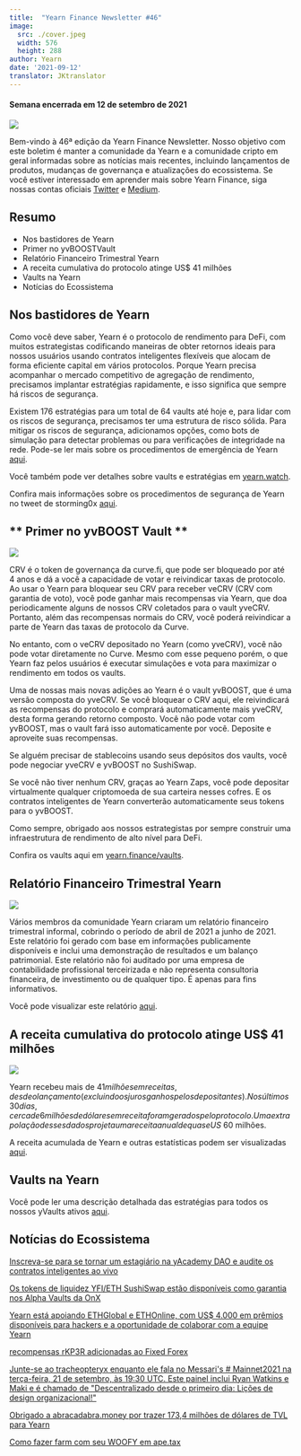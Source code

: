 ```yaml
---
title:  "Yearn Finance Newsletter #46"
image:
  src: ./cover.jpeg
  width: 576
  height: 288
author: Yearn
date: '2021-09-12'
translator: JKtranslator
---
```


#### Semana encerrada em 12 de setembro de 2021

![](/_posts/_newsletters/Yearn-Finance-Newsletter-46/cover.jpeg?w=880&h=440)

Bem-vindo à 46ª edição da Yearn Finance Newsletter. Nosso objetivo com este boletim é manter a comunidade da Yearn e a comunidade cripto em geral informadas sobre as notícias mais recentes, incluindo lançamentos de produtos, mudanças de governança e atualizações do ecossistema. Se você estiver interessado em aprender mais sobre Yearn Finance, siga nossas contas oficiais [Twitter](https://twitter.com/iearnfinance) e [Medium](https://medium.com/iearn).

## **Resumo**

- Nos bastidores de Yearn
- Primer no yvBOOSTVault
- Relatório Financeiro Trimestral Yearn
- A receita cumulativa do protocolo atinge US$ 41 milhões
- Vaults na Yearn
- Notícias do Ecossistema


## **Nos bastidores de Yearn**

Como você deve saber, Yearn é o protocolo de rendimento para DeFi, com muitos estrategistas codificando maneiras de obter retornos ideais para nossos usuários usando contratos inteligentes flexíveis que alocam de forma eficiente capital em vários protocolos. Porque Yearn precisa acompanhar o mercado competitivo de agregação de rendimento, precisamos implantar estratégias rapidamente, e isso significa que sempre há riscos de segurança.

Existem 176 estratégias para um total de 64 vaults até hoje e, para lidar com os riscos de segurança, precisamos ter uma estrutura de risco sólida. Para mitigar os riscos de segurança, adicionamos opções, como bots de simulação para detectar problemas ou para verificações de integridade na rede. Pode-se ler mais sobre os procedimentos de emergência de Yearn [aqui](https://github.com/yearn/yearn-devdocs/blob/master/docs/developers/v2/EMERGENCY.md).

Você também pode ver detalhes sobre vaults e estratégias em [yearn.watch](https://yearn.watch/).

Confira mais informações sobre os procedimentos de segurança de Yearn no tweet de storming0x [aqui](https://twitter.com/storming0x/status/1436851219864059906).

## ** Primer no yvBOOST Vault **

![](/_posts/_newsletters/Yearn-Finance-Newsletter-46/image2.jpg?w=1456&h=753)

CRV é o token de governança da curve.fi, que pode ser bloqueado por até 4 anos e dá a você a capacidade de votar e reivindicar taxas de protocolo. Ao usar o Yearn para bloquear seu CRV para receber veCRV (CRV com garantia de voto), você pode ganhar mais recompensas via Yearn, que  doa periodicamente alguns de nossos CRV coletados para o vault yveCRV. Portanto, além das recompensas normais do CRV, você poderá reivindicar a parte de Yearn das taxas de protocolo da Curve.

No entanto, com o veCRV depositado no Yearn (como yveCRV), você não pode votar diretamente no Curve. Mesmo com esse pequeno porém, o que Yearn faz pelos usuários é executar simulações e vota para maximizar o rendimento em todos os vaults.

Uma de nossas mais novas adições ao Yearn é o vault yvBOOST, que é uma versão composta do yveCRV. Se você bloquear o CRV aqui, ele reivindicará as recompensas do protocolo e comprará automaticamente mais yveCRV, desta forma gerando retorno composto. Você não pode votar com yvBOOST, mas o vault fará isso automaticamente por você. Deposite e aproveite suas recompensas.

Se alguém precisar de stablecoins usando seus depósitos dos vaults, você pode negociar yveCRV e yvBOOST no SushiSwap.

Se você não tiver nenhum CRV, graças ao Yearn Zaps, você pode depositar virtualmente qualquer criptomoeda de sua carteira nesses cofres. E os contratos inteligentes de Yearn converterão automaticamente seus tokens para o yvBOOST.

Como sempre, obrigado aos nossos estrategistas por sempre construir uma infraestrutura de rendimento de alto nível para DeFi.

Confira os vaults aqui em [yearn.finance/vaults](https://yearn.finance/vaults).

## **Relatório Financeiro Trimestral Yearn**

![](/_posts/_newsletters/Yearn-Finance-Newsletter-46/image3.jpg?w=1276&h=429)

Vários membros da comunidade Yearn criaram um relatório financeiro trimestral informal, cobrindo o período de abril de 2021 a junho de 2021. Este relatório foi gerado com base em informações publicamente disponíveis e inclui uma demonstração de resultados e um balanço patrimonial. Este relatório não foi auditado por uma empresa de contabilidade profissional terceirizada e não representa consultoria financeira, de investimento ou de qualquer tipo. É apenas para fins informativos.

Você pode visualizar este relatório [aqui](https://github.com/yearn/yearn-pm/blob/master/financials/reports/2021Q2-yearn-quarterly-report.pdf).

## **A receita cumulativa do protocolo atinge US$ 41 milhões**

![](/_posts/_newsletters/Yearn-Finance-Newsletter-46/image4.jpg?w=1456&h=828)

Yearn recebeu mais de $41 milhões em receitas, desde o lançamento (excluindo os juros ganhos pelos depositantes). Nos últimos 30 dias, cerca de 6 milhões de dólares em receita foram gerados pelo protocolo. Uma extrapolação desses dados projeta uma receita anual de quase US$ 60 milhões.

A receita acumulada de Yearn e outras estatísticas podem ser visualizadas [aqui](https://www.yfistats.com/).

## **Vaults na Yearn**

Você pode ler uma descrição detalhada das estratégias para todos os nossos yVaults ativos [aqui](https://medium.com/yearn-state-of-the-vaults/the-vaults-at-yearn-9237905ffed3).

## **Notícias do Ecossistema**

[Inscreva-se para se tornar um estagiário na yAcademy DAO e audite os contratos inteligentes ao vivo](https://twitter.com/yAcademyDAO/status/1435866622556659717)

[Os tokens de liquidez YFI/ETH SushiSwap estão disponíveis como garantia nos Alpha Vaults da OnX](https://twitter.com/OnXFinance/status/1435229990681972741)

[Yearn está apoiando ETHGlobal e ETHOnline, com US$ 4.000 em prêmios disponíveis para hackers e a oportunidade de colaborar com a equipe Yearn](https://twitter.com/iearnfinance/status/1436302183545196546)

[recompensas rKP3R adicionadas ao Fixed Forex](https://twitter.com/thekeep3r/status/1437402914474037256)

[Junte-se ao tracheopteryx enquanto ele fala no Messari's # Mainnet2021 na terça-feira, 21 de setembro, às 19:30 UTC. Este painel inclui Ryan Watkins e Maki e é chamado de "Descentralizado desde o primeiro dia: Lições de design organizacional!"](https://twitter.com/tracheopteryx/status/1436257062971977729)

[Obrigado a abracadabra.money por trazer 173,4 milhões de dólares de TVL para Yearn](https://twitter.com/danielesesta/status/1437372628054982663?s=20)

[Como fazer farm com seu WOOFY em ape.tax](https://twitter.com/ape_tax/status/1436908119817211913?s=20)
